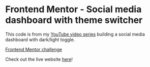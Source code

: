 
# Frontend Mentor - Social media dashboard with theme switcher

This code is from my [YouTube video series](https://www.youtube.com/watch?v=iL4irerdGdU&list=PLUWqFDiirlsu5az5EIyxe8ZddyNO_kDuP) building a social media dashboard with dark/light toggle.

[Frontend Mentor challenge](https://www.frontendmentor.io/challenges/social-media-dashboard-with-theme-switcher-6oY8ozp_H)

Check out the live website [here](https://codercoder-darklight-toggle.pages.dev/)!
